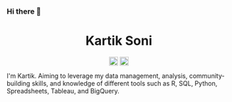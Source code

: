 ### Hi there 👋

<p align="center"> <h1 align="center"> Kartik Soni </h1> </p>
<p align="center">
<a href="https://github.com/Kartik77" target="_blank"><img align="center" src="https://cdn.jsdelivr.net/npm/simple-icons@3.0.1/icons/github.svg" alt="Kartik soni" height="20" width="20" /></a>
<a href="https://twitter.com/kartikks7" target="_blank"><img align="center" src="https://cdn.jsdelivr.net/npm/simple-icons@3.0.1/icons/twitter.svg" alt="Kartik Soni" height="20" width="20" /></a>
</p>

I'm Kartik. Aiming to leverage my data management, analysis, community-building skills, and knowledge of different tools such as R, SQL, Python, Spreadsheets, Tableau, and BigQuery.

<!--
**Kartik77/Kartik77** is a ✨ _special_ ✨ repository because its `README.md` (this file) appears on your GitHub profile.

Here are some ideas to get you started:

- 🔭 I’m currently working on ...
- 🌱 I’m currently learning ...
- 👯 I’m looking to collaborate on ...
- 🤔 I’m looking for help with ...
- 💬 Ask me about ...
- 📫 How to reach me: ...
- 😄 Pronouns: ...
- ⚡ Fun fact: ...
-->
